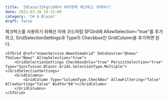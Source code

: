```yaml
title: '[Blazor]SFgrid에서 여러항목 체크하고 삭제하기'
date: 2022-03-30 14:32:00
category: 'C# & Blazor'
draft: false
```



체크박스를 사용하기 위해선 아래 코드처럼 SFGird에 AllowSelection="true"를 추가하고, GridSelectionSettings과 Type이 Checkbox인 GridColumn을 추가하면 된다.

```razor
<SfGrid @ref="nnewsService.NewsViewGrid" DataSource="@news" TValue="News" AllowSelection="true">
    <GridSelectionSettings CheckboxOnly="true" PersistSelection="true" Type="Syncfusion.Blazor.Grids.SelectionType.Multiple"></GridSelectionSettings>
    <GridColumns>
        <GridColumn Type="ColumnType.CheckBox" AllowFiltering="false" AllowSorting="false" Width="60"></GridColumn>
    </GridColumns>
</SfGrid>
```


